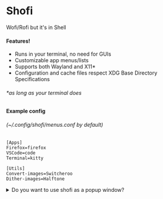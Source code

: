 # Shofi
Wofi/Rofi but it's in Shell

#### Features!
- Runs in your terminal, no need for GUIs
- Customizable app menus/lists
- Supports both Wayland and X11*
- Configuration and cache files respect XDG Base Directory Specifications
###### *as long as your terminal does

#### Example config
###### (~/.config/shofi/menus.conf by default)
```
[Apps]
Firefox=firefox
VSCode=code
Terminal=kitty

[Utils]
Convert-images=Switcheroo
Dither-images=Halftone
```

<details closed>
<summary>Do you want to use shofi as a popup window?</summary>

If you are using Hyprland, you can setup your Hyprland.conf like this:
```
# Shofi
windowrulev2 = float, class:kitty, title:^(shofi)$           # Makes the window float
windowrulev2 = size 600 600, class:kitty, title:^(shofi)$    # Set fixed width (600) and fixed height (600)
bind = $mainMod, L, exec, kitty --title shofi -e zsh -c "location/to/your/shofi.sh; exec zsh"
```
If you've used ezsh to set up the script, you can just just ```shofi``` instead of ```location/to/your/shofi.sh```
Make sure to change ```kitty``` to whatever terminal you want to use (note, cool-retro-term does not work with the --title command)

</details closed>
